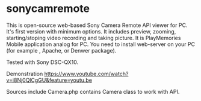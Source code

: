 # sonycamremote
This is open-source web-based Sony Camera Remote API viewer for PC. It's first version with minimum options. It includes preview, zooming, starting/stoping video recording and taking picture.
It is PlayMemories Mobile  application analog for PC. You need to install web-server on your PC (for example , Apache, or Denwer package).

Tested with Sony DSC-QX10.

Demonstration https://www.youtube.com/watch?v=i8Nj0QlCgGU&feature=youtu.be

Sources include Camera.php contains Camera class to work with API.
